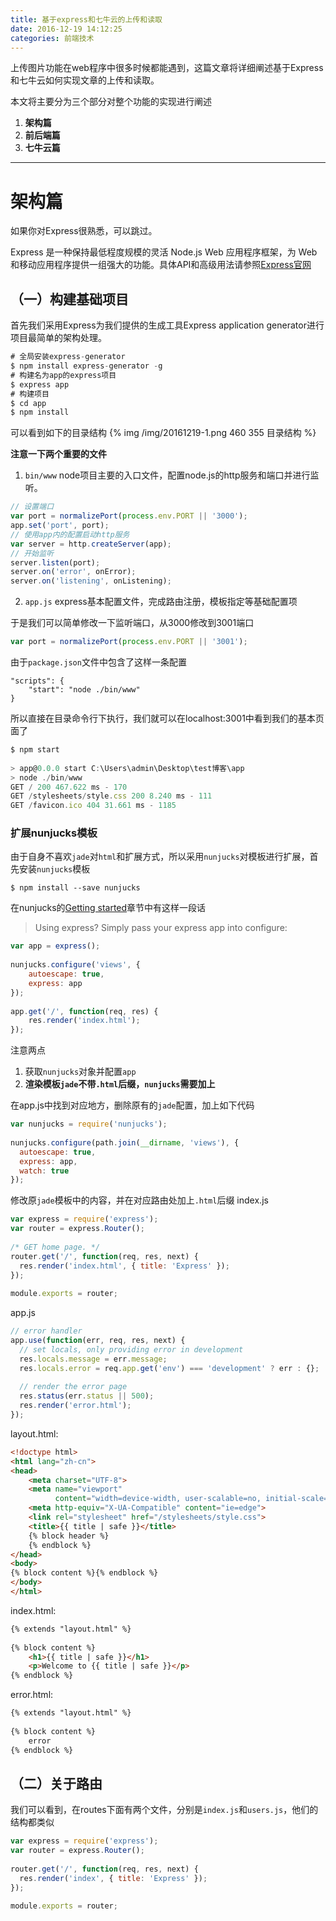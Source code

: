 ```yaml
---
title: 基于express和七牛云的上传和读取
date: 2016-12-19 14:12:25
categories: 前端技术
---
```


上传图片功能在web程序中很多时候都能遇到，这篇文章将详细阐述基于Express和七牛云如何实现文章的上传和读取。

<!-- more -->
本文将主要分为三个部分对整个功能的实现进行阐述
1. **架构篇**
2. **前后端篇**
3. **七牛云篇**


----------
# 架构篇 #
如果你对Express很熟悉，可以跳过。

Express 是一种保持最低程度规模的灵活 Node.js Web 应用程序框架，为 Web 和移动应用程序提供一组强大的功能。具体API和高级用法请参照[Express官网](http://expressjs.com/ "Express官网")

## （一）构建基础项目 ##
首先我们采用Express为我们提供的生成工具Express application generator进行项目最简单的架构处理。
```javascript
# 全局安装express-generator
$ npm install express-generator -g
# 构建名为app的express项目
$ express app
# 构建项目
$ cd app
$ npm install
```

可以看到如下的目录结构
{% img /img/20161219-1.png 460 355 目录结构 %}

**注意一下两个重要的文件**
1. `bin/www` node项目主要的入口文件，配置node.js的http服务和端口并进行监听。
```javascript
// 设置端口
var port = normalizePort(process.env.PORT || '3000');
app.set('port', port);
// 使用app内的配置启动http服务
var server = http.createServer(app);
// 开始监听
server.listen(port);
server.on('error', onError);
server.on('listening', onListening);
```
2. `app.js` express基本配置文件，完成路由注册，模板指定等基础配置项

于是我们可以简单修改一下监听端口，从3000修改到3001端口
```javascript
var port = normalizePort(process.env.PORT || '3001');
```
由于`package.json`文件中包含了这样一条配置
```
"scripts": {
    "start": "node ./bin/www"
}
```
所以直接在目录命令行下执行，我们就可以在localhost:3001中看到我们的基本页面了
```javascript
$ npm start
 
> app@0.0.0 start C:\Users\admin\Desktop\test博客\app
> node ./bin/www
GET / 200 467.622 ms - 170
GET /stylesheets/style.css 200 8.240 ms - 111
GET /favicon.ico 404 31.661 ms - 1185
```

### 扩展nunjucks模板 ###

由于自身不喜欢`jade`对`html`和扩展方式，所以采用`nunjucks`对模板进行扩展，首先安装`nunjucks`模板

```
$ npm install --save nunjucks
```

在nunjucks的[Getting started](https://mozilla.github.io/nunjucks/getting-started.html "Getting started")章节中有这样一段话

> Using express? Simply pass your express app into configure:
```javascript
var app = express();
 
nunjucks.configure('views', {
    autoescape: true,
    express: app
});
 
app.get('/', function(req, res) {
    res.render('index.html');
});
```

注意两点
1. 获取`nunjucks`对象并配置`app`
2. **渲染模板`jade`不带`.html`后缀，`nunjucks`需要加上**

在app.js中找到对应地方，删除原有的`jade`配置，加上如下代码
```javascript
var nunjucks = require('nunjucks');
 
nunjucks.configure(path.join(__dirname, 'views'), {
  autoescape: true,
  express: app,
  watch: true
});
```

修改原`jade`模板中的内容，并在对应路由处加上`.html`后缀
index.js
```javascript
var express = require('express');
var router = express.Router();
 
/* GET home page. */
router.get('/', function(req, res, next) {
  res.render('index.html', { title: 'Express' });
});
 
module.exports = router;
```
app.js
```javascript
// error handler
app.use(function(err, req, res, next) {
  // set locals, only providing error in development
  res.locals.message = err.message;
  res.locals.error = req.app.get('env') === 'development' ? err : {};
 
  // render the error page
  res.status(err.status || 500);
  res.render('error.html');
});
```
layout.html:
```html
<!doctype html>
<html lang="zh-cn">
<head>
    <meta charset="UTF-8">
    <meta name="viewport"
          content="width=device-width, user-scalable=no, initial-scale=1.0, maximum-scale=1.0, minimum-scale=1.0">
    <meta http-equiv="X-UA-Compatible" content="ie=edge">
	<link rel="stylesheet" href="/stylesheets/style.css">    
	<title>{{ title | safe }}</title>
    {% block header %}
    {% endblock %}
</head>
<body>
{% block content %}{% endblock %}
</body>
</html>
```
index.html:
```html
{% extends "layout.html" %}
 
{% block content %}
	<h1>{{ title | safe }}</h1>
  	<p>Welcome to {{ title | safe }}</p>
{% endblock %}
```
error.html:
```html
{% extends "layout.html" %}
 
{% block content %}
    error
{% endblock %}
```


## （二）关于路由 ##
我们可以看到，在routes下面有两个文件，分别是`index.js`和`users.js`，他们的结构都类似
```javascript
var express = require('express');
var router = express.Router();
 
router.get('/', function(req, res, next) {
  res.render('index', { title: 'Express' });
});
 
module.exports = router;
```

